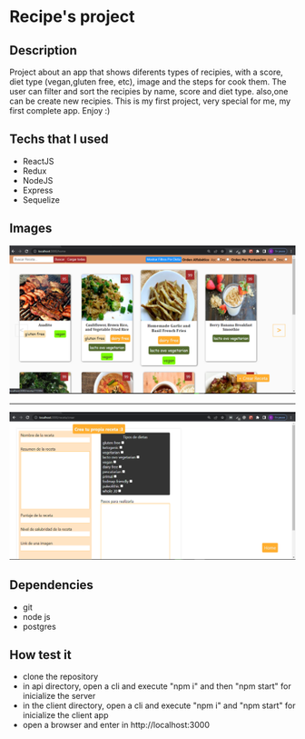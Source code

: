 # Recipe's project

## Description

Project about an app that shows diferents types of recipies, with a score, diet type (vegan,gluten free, etc),
image and the steps for cook them.
The user can filter and sort the recipies by name, score and diet type.
also,one can be create new recipies.
This is my first project, very special for me, my first complete app.
Enjoy :)

## Techs that I used

- ReactJS
- Redux
- NodeJS
- Express
- Sequelize

## Images

<img src="imgs/Food-App.png"/>

<hr />

<img src="imgs/Food-App2.png"/>

## Dependencies
- git
- node js
- postgres

## How test it 

- clone the repository
- in api directory, open a cli and execute "npm i" and then "npm start" for inicialize the server
- in the client directory, open a cli and execute "npm i" and "npm start" for inicialize the client app
- open a browser and enter in http://localhost:3000
